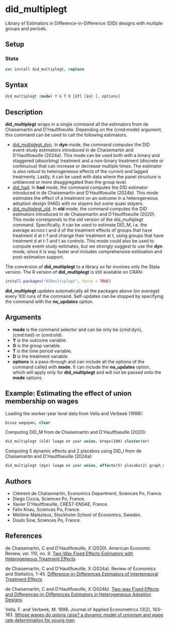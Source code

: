# did_multiplegt

Library of Estimators in Difference-in-Difference (DID) designs with multiple groups and periods.

## Setup

### Stata
```stata
ssc install did_multiplegt, replace
```

## Syntax

```stata
did_multiplegt (mode) Y G T D [if] [in] [, options]
```

## Description

**did_multiplegt** wraps in a single command all the estimators from de Chaisemartin and D'Haultfoeuille. Depending on the {cmd:mode} argument, this command can be used to call the following estimators.

+ [did_multiplegt_dyn](https://github.com/chaisemartinPackages/did_multiplegt_dyn). In **dyn** mode, the command computes the DID event-study estimators introduced in de Chaisemartin and D'Haultfoeuille (2024a). This mode can be used both with a binary and staggered (absorbing) treatment and a non-binary treatment (discrete or continuous) that can increase or decrease multiple times. The estimator is also robust to heterogeneous effects of the current and lagged treatments. Lastly, it can be used with data where the panel structure is unblanced or more disaggregated than the group level.
+ [did_had](https://github.com/chaisemartinPackages/did_multiplegt). In **had** mode, the command computes the DID estimator introduced in de Chaisemartin and D'Haultfoeuille (2024b). This mode estimates the effect of a treatment on an outcome in a heterogeneous adoption design (HAD) with no stayers but some quasi stayers. 
+ [did_multiplegt_old](). In **old** mode, the command computes the DID estimators introduced in de Chaisemartin and D'Haultfoeuille (2020). This mode corresponds to the old version of the did_multiplegt command. Specifically, it can be used to estimate DID_M, i.e. the average across t and d of the treatment effects of groups that have treatment d at t-1 and change their treatment at t, using groups that have treatment d at t-1 and t as controls. This mode could also be used to compute event-study estimates, but we strongly suggest to use the **dyn** mode, since it is way faster and includes comprehensive estimation and post-estimation support.

The conversion of **did_multiplegt** to a library so far involves only the Stata version. The R version of **did_multiplegt** is still available on CRAN:
```r
install.packages("DIDmultiplegt", force = TRUE)
```

**did_multiplegt** updates automatically all the packages above (on average) every 100 runs of the command. Self-updates can be stopped by specifying the command with the **no_updates** option.

## Arguments

+ **mode** is the command selector and can be only be {cmd:dyn}, {cmd:had} or {cmd:old}.
+ **Y** is the outcome variable.
+ **G** is the group variable.
+ **T** is the time period variable.
+ **D** is the treatment variable.
+ **options** is a pass-through and can include all the options of the command called with **mode**. It can include the **no_updates** option, which will apply only for **did_multiplegt** and will not be passed onto the **mode** options.

## Example: Estimating the effect of union membership on wages

Loading the worker-year level data from Vella and Verbeek (1998):
```stata
bcuse wagepan, clear
```

Computing DID_M from de Chaisemartin and D'Haultfoeuille (2020):
```stata
did_multiplegt (old) lwage nr year union, breps(100) cluster(nr)
```

Computing 5 dynamic effects and 2 placebos using DID_l from de Chaisemartin and D'Haultfoeuille (2024a):
```stata
did_multiplegt (dyn) lwage nr year union, effects(5) placebo(2) graph_off
```

## Authors

+ Clément de Chaisemartin, Economics Department, Sciences Po, France.
+ Diego Ciccia, Sciences Po, France.
+ Xavier D'Haultfoeuille, CREST-ENSAE, France.
+ Felix Knau, Sciences Po, France.
+ Mélitine Malézieux, Stockholm School of Economics, Sweden.
+ Doulo Sow, Sciences Po, France.

## References

de Chaisemartin, C and D'Haultfoeuille, X (2020). American Economic Review, vol. 110, no. 9. [Two-Way Fixed Effects Estimators with Heterogeneous Treatment Effects](https://www.aeaweb.org/articles?id=10.1257/aer.20181169)

de Chaisemartin, C and D'Haultfoeuille, X (2024a). Review of Economics and Statistics, 1-45. [Difference-in-Differences Estimators of Intertemporal Treatment Effects](https://papers.ssrn.com/sol3/papers.cfm?abstract_id=3731856)

de Chaisemartin, C and D'Haultfoeuille, X (2024b). [Two-way Fixed Effects and Differences-in-Differences Estimators in Heterogeneous Adoption Designs](https://papers.ssrn.com/sol3/papers.cfm?abstract_id=4284811)

Vella, F. and Verbeek, M. 1998. Journal of Applied Econometrics 13(2), 163–183. [Whose wages do unions raise? a dynamic model of unionism and wage rate determination for young men](https://onlinelibrary.wiley.com/doi/abs/10.1002/(SICI)1099-1255(199803/04)13:2%3C163::AID-JAE460%3E3.0.CO;2-Y)
